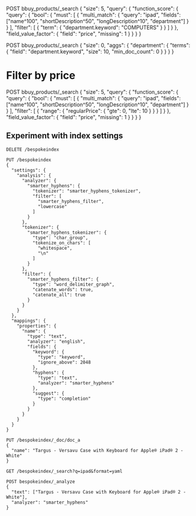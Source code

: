 POST bbuy_products/_search
{
  "size": 5,
  "query": {
    "function_score": {
      "query": {
        "bool": {
          "must": [
            {
              "multi_match": {
                "query": "ipad",
                "fields": ["name^100", "shortDescription^50", "longDescription^10", "department"]
              }
            }
          ],
          "filter": [
            {
              "term": {
                "department.keyword": "COMPUTERS"
              }
            }
          ]
        }
      },
      "field_value_factor": {
        "field": "price",
        "missing": 1
      }
    }
  }
}



POST bbuy_products/_search
{
  "size": 0,
  "aggs": {
    "department": {
      "terms": {
        "field": "department.keyword",
        "size": 10,
        "min_doc_count": 0
      }
    }
  }
}


# Filter by price

POST bbuy_products/_search
{
  "size": 5,
  "query": {
    "function_score": {
      "query": {
        "bool": {
          "must": [
            {
              "multi_match": {
                "query": "ipad",
                "fields": ["name^100", "shortDescription^50", "longDescription^10", "department"]
              }
            }
          ],
          "filter": [
            {
              "range": {
                "regularPrice": {
                  "gte": 0,
                  "lte": 10
                }
              }
            }
          ]
        }
      },
      "field_value_factor": {
        "field": "price",
        "missing": 1
      }
    }
  }
}


## Experiment with index settings
```
DELETE /bespokeindex

PUT /bespokeindex
{
  "settings": {
    "analysis": {
      "analyzer": {
        "smarter_hyphens": {
          "tokenizer": "smarter_hyphens_tokenizer",
          "filter": [
            "smarter_hyphens_filter",
            "lowercase"
          ]
        }
      },
      "tokenizer": {
        "smarter_hyphens_tokenizer": {
          "type": "char_group",
          "tokenize_on_chars": [
            "whitespace",
            "\n"
          ]
        }
      },
      "filter": {
        "smarter_hyphens_filter": {
          "type": "word_delimiter_graph",
          "catenate_words": true,
          "catenate_all": true
        }
      }
    }
  },
  "mappings": {
    "properties": {
      "name": {
        "type": "text",
        "analyzer": "english",
        "fields": {
          "keyword": {
            "type": "keyword",
            "ignore_above": 2048
          },
          "hyphens": {
            "type": "text",
            "analyzer": "smarter_hyphens"
          },
          "suggest": {
            "type": "completion"
          }
        }
      }
    }
  }
}

PUT /bespokeindex/_doc/doc_a
{
  "name": "Targus - Versavu Case with Keyboard for Apple® iPad® 2 - White"
}

GET /bespokeindex/_search?q=ipad&format=yaml

POST bespokeindex/_analyze
{
  "text": ["Targus - Versavu Case with Keyboard for Apple® iPad® 2 - White"],
  "analyzer": "smarter_hyphens"
}
```